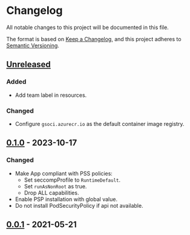 # Changelog

All notable changes to this project will be documented in this file.

The format is based on [Keep a Changelog](https://keepachangelog.com/en/1.0.0/),
and this project adheres to [Semantic Versioning](https://semver.org/spec/v2.0.0.html).

## [Unreleased]

### Added

- Add team label in resources.

### Changed

- Configure `gsoci.azurecr.io` as the default container image registry.

## [0.1.0] - 2023-10-17

### Changed

- Make App compliant with PSS policies:
  - Set seccompProfile to `RuntimeDefault`.
  - Set `runAsNonRoot` as true.
  - Drop ALL capabilities.
- Enable PSP installation with global value.
- Do not install PodSecurityPolicy if api not available.

## [0.0.1] - 2021-05-21

[Unreleased]: https://github.com/giantswarm/flamethrower-app/compare/v0.1.0...HEAD
[0.1.0]: https://github.com/giantswarm/flamethrower-app/compare/v0.0.1...v0.1.0
[0.0.1]: https://github.com/giantswarm/flamethrower-app/releases/tag/v0.0.1
